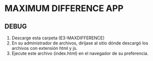 # MAXIMUM DIFFERENCE APP

## DEBUG

1. Descarge esta carpeta (E3-MAXDIFFERENCE)
2. En su administrador de archivos, diríjase al sitio dónde descargó los archivos con extensión html y js.
3. Ejecute este archivo (index.html) en el navegador de su preferencia. 


